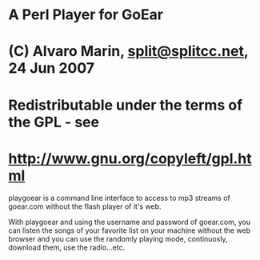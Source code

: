 # A Perl Player for GoEar
# (C) Alvaro Marin, <split@splitcc.net>, 24 Jun 2007
#
#
# Redistributable under the terms of the GPL - see
# <http://www.gnu.org/copyleft/gpl.html>

playgoear is a command line interface to access
to mp3 streams of goear.com without the flash player
of it's web.

With playgoear and using the username and password
of goear.com, you can listen the songs of your
favorite list on your machine without the web browser
and you can use the randomly playing mode, continuosly, 
download them, use the radio...etc.
